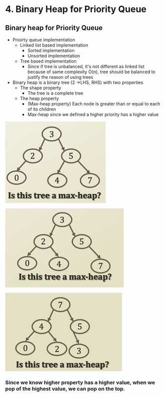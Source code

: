 # 4. Binary Heap for Priority Queue

## Binary heap for Priority Queue

* Prioirty queue implementation
  * Linked list based implementation
    * Sorted implementation
    * Unsorted implementation
  * Tree based implementation
    * Since if tree is unbalanced, it's not different as linked list because of same complexity O\(n\), tree should be balanced to justify the reason of using trees
* Binary heap is a binary tree \(2 -&gt;LHS, RHS\) with two properties
  * The shape property
    * The tree is a complete tree
  * The heap property
    * \(Max-heap property\) Each node is greater than or equal to each of its children
    * Max-heap since we defined a higher priority has a higher value

![No. Becuase it is not complete tree](../.gitbook/assets/2019-12-23-7.58.49.png)

![No. Becuase it is not complete tree](../.gitbook/assets/2019-12-23-8.00.09.png)

![Yes. It&apos;s complete tree and satisfy second property](../.gitbook/assets/2019-12-23-8.00.28.png)

### Since we know higher property has a higher value, when we pop of the highest value, we can pop on the top.

